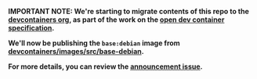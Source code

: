 **IMPORTANT NOTE: We're starting to migrate contents of this repo to the
[devcontainers org](https://github.com/devcontainers), as part of the work on
the [open dev container specification](https://containers.dev).**

**We'll now be publishing the `base:debian` image from
[devcontainers/images/src/base-debian](https://github.com/devcontainers/images/tree/main/src/base-debian).**

**For more details, you can review the
[announcement issue](https://github.com/microsoft/vscode-dev-containers/issues/1589).**
